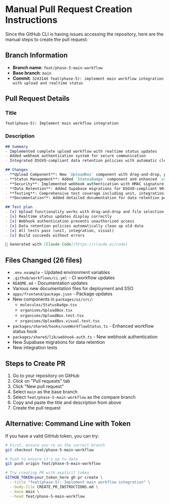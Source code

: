 # Manual Pull Request Creation Instructions

Since the GitHub CLI is having issues accessing the repository, here are the manual steps to create the pull request:

## Branch Information
- **Branch name**: `feat/phase-5-main-workflow`
- **Base branch**: `main`
- **Commit**: `324314d feat(phase-5): implement main workflow integration with upload and realtime status`

## Pull Request Details

### Title
```
feat(phase-5): Implement main workflow integration
```

### Description
```markdown
## Summary
- Implemented complete upload workflow with realtime status updates
- Added webhook authentication system for secure communication
- Integrated DSGVO-compliant data retention policies with automatic cleanup

## Changes
- **Upload Component**: New `UploadBox` component with drag-and-drop, progress tracking, and realtime status updates
- **Status Management**: Added `StatusBadge` component and enhanced `useWorkflowStatus` hook for realtime updates
- **Security**: Implemented webhook authentication with HMAC signature verification
- **Data Retention**: Added Supabase migrations for DSGVO-compliant 90-day data retention with automatic cleanup
- **Testing**: Comprehensive test coverage including unit, integration, and visual tests
- **Documentation**: Added detailed documentation for data retention policies and deployment steps

## Test plan
- [x] Upload functionality works with drag-and-drop and file selection
- [x] Realtime status updates display correctly
- [x] Webhook authentication prevents unauthorized access
- [x] Data retention policies automatically clean up old data
- [x] All tests pass (unit, integration, visual)
- [x] Build succeeds without errors

🤖 Generated with [Claude Code](https://claude.ai/code)
```

## Files Changed (26 files)
- `.env.example` - Updated environment variables
- `.github/workflows/ci.yml` - CI workflow updates
- `README.md` - Documentation updates
- Various new documentation files for deployment and SSO
- `apps/frontend/package.json` - Package updates
- New components in `packages/ui/src/`:
  - `molecules/StatusBadge.tsx`
  - `organisms/UploadBox.tsx`
  - `organisms/UploadBox.test.tsx`
  - `organisms/UploadBox.visual.test.tsx`
- `packages/shared/hooks/useWorkflowStatus.ts` - Enhanced workflow status hook
- `packages/shared/lib/webhook-auth.ts` - New webhook authentication
- New Supabase migrations for data retention
- New integration tests

## Steps to Create PR

1. Go to your repository on GitHub
2. Click on "Pull requests" tab
3. Click "New pull request"
4. Select `main` as the base branch
5. Select `feat/phase-5-main-workflow` as the compare branch
6. Copy and paste the title and description from above
7. Create the pull request

## Alternative: Command Line with Token

If you have a valid GitHub token, you can try:

```bash
# First, ensure you're on the correct branch
git checkout feat/phase-5-main-workflow

# Push to ensure it's up to date
git push origin feat/phase-5-main-workflow

# Try creating PR with explicit token
GITHUB_TOKEN=your_token_here gh pr create \
  --title "feat(phase-5): Implement main workflow integration" \
  --body-file CREATE_PR_INSTRUCTIONS.md \
  --base main \
  --head feat/phase-5-main-workflow
```
